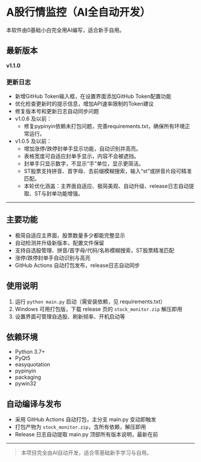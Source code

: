 # A股行情监控（AI全自动开发）

本软件由0基础小白完全用AI编写，适合新手自用。

## 最新版本

**v1.1.0**

### 更新日志
- 新增GitHub Token输入框，在设置界面添加GitHub Token配置功能
- 优化检查更新时的提示信息，增加API速率限制的Token建议
- 修复版本号和更新日志自动同步问题
- v1.0.6 及以前：
  - 修复pypinyin依赖未打包问题，完善requirements.txt，确保所有环境正常运行。
- v1.0.5 及以前：
  - 增加涨停/跌停封单手显示功能，自动识别并高亮。
  - 表格宽度可自适应封单手显示，内容不会被遮挡。
  - 封单手只显示数字，不显示“手”单位，显示更简洁。
  - ST股票支持拼音、首字母、去前缀模糊搜索，输入“st”或拼音片段可精准匹配。
  - 本轮优化涵盖：主界面自适应、极简美观、自动升级、release日志自动提取、ST与封单功能增强。

---

## 主要功能
- 极简自适应主界面，股票数量多少都能完整显示
- 自动检测并升级新版本，配置文件保留
- 支持自选股管理、拼音/首字母/代码/名称模糊搜索，ST股票精准匹配
- 涨停/跌停封单手自动识别与高亮
- GitHub Actions 自动打包发布，release日志自动同步

## 使用说明
1. 运行 `python main.py` 启动（需安装依赖，见 requirements.txt）
2. Windows 可用打包版，下载 release 页的 `stock_monitor.zip` 解压即用
3. 设置界面可管理自选股、刷新频率、开机启动等

## 依赖环境
- Python 3.7+
- PyQt5
- easyquotation
- pypinyin
- packaging
- pywin32

## 自动编译与发布
- 采用 GitHub Actions 自动打包，主分支 main.py 变动即触发
- 打包产物为 `stock_monitor.zip`，含所有依赖，解压即用
- Release 日志自动提取 main.py 顶部所有版本说明，最新在前

---

> 本项目完全由AI自动开发，适合零基础新手学习与自用。